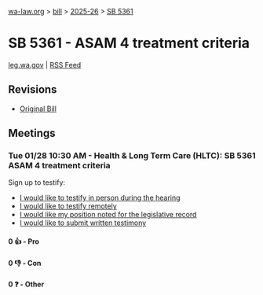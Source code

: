 [wa-law.org](/) > [bill](/bill/) > [2025-26](/bill/2025-26/) > [SB 5361](/bill/2025-26/sb/5361/)

# SB 5361 - ASAM 4 treatment criteria
[leg.wa.gov](https://app.leg.wa.gov/billsummary?BillNumber=5361&Year=2025&Initiative=false) | [RSS Feed](./rss.xml)

## Revisions
* [Original Bill](1/)

## Meetings
### Tue 01/28 10:30 AM - Health & Long Term Care (HLTC): SB 5361 ASAM 4 treatment criteria
Sign up to testify:
* [I would like to testify in person during the hearing](https://app.leg.wa.gov/csi/Testifier/Add?chamber=House&mId=32589&aId=162156&caId=24984&tId=1)
* [I would like to testify remotely](https://app.leg.wa.gov/csi/Testifier/Add?chamber=House&mId=32589&aId=162156&caId=24984&tId=2)
* [I would like my position noted for the legislative record](https://app.leg.wa.gov/csi/Testifier/Add?chamber=House&mId=32589&aId=162156&caId=24984&tId=3)
* [I would like to submit written testimony](https://app.leg.wa.gov/csi/Testifier/Add?chamber=House&mId=32589&aId=162156&caId=24984&tId=4)

#### 0 👍 - Pro

#### 0 👎 - Con

#### 0 ❓ - Other
